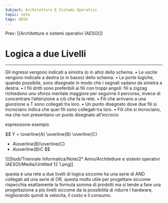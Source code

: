 ```yaml
---
Subject: Architettura E Sistemi Operativi
topic: nota
tags: AESO
---
```


Prev: [[Architetture e sistemi operativi (AESO)]]

# Logica a due Livelli 
---


Gli ingressi vengono indicati a sinistra (o in alto) dello schema.
• Le uscite vengono indicate a destra (o in basso) dello schema.
• Le porte logiche, quando possibile, sono disegnate in modo che i segnali
vadano da sinistra a destra.
• I fili dritti sono preferibili ai fili con troppi angoli: fili a zigzag richiedono
uno sforzo mentale maggiore per seguirne il percorso, invece di concentrare
l’attenzione a ciò che fa la rete.
• Fili che arrivano a una giunzione a T sono collegati tra loro.
• Un punto disegnato dove due fili si incrociano indica che quei fili sono collegati tra loro.
• Fili che si incrociano, ma che non presentano un punto disegnato all’incrocio

espressione esempio

$$
Y = \overline{A}
\overline{B}
\overline{C}
+ A\overline{B}\overline{C}
+ A\overline{B}C
$$

![[Studi/Triennale Informatica/Note/2° Anno/Architetture e sistemi operativi (AESO)/Media/Untitled 12 1.png]]

questa è una rete a due livelli di logica siccome ha una serie di AND collegati ad una serie di OR, questa molto utile per progettare siccome rispecchia esattamente la formula somma di prodotti ma si tende a fare una progettazione a più livelli siccome da la possibilità di ridurre l hardware, migliorando quindi la velocita, il costo e il consumo.
